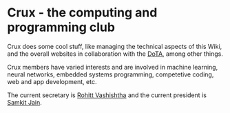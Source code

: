 <!-- TITLE: Crux -->
<!-- SUBTITLE: A quick summary of Crux -->

# Crux - the computing and programming club

Crux does some cool stuff, like managing the technical aspects of this Wiki, and the overall
websites in collaboration with the [DoTA](orgs/dota), among other things.

Crux members have varied interests and are involved in machine learning, neural networks,
embedded systems programming, competetive coding, web and app development, etc.

The current secretary is [Rohitt Vashishtha](/u/rohitt-vashishtha) and the current president
is [Samkit Jain](/u/samkit-jain).